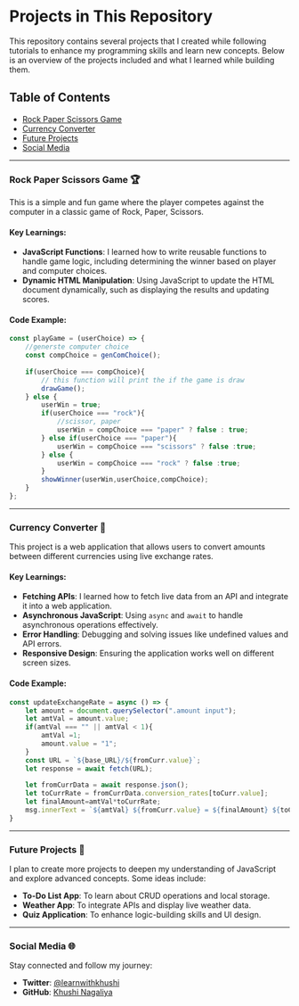 
# Projects in This Repository

This repository contains several projects that I created while following tutorials to enhance my programming skills and learn new concepts. Below is an overview of the projects included and what I learned while building them.

## Table of Contents

- [Rock Paper Scissors Game](#rock-paper-scissors-game)
- [Currency Converter](#currency-converter)
- [Future Projects](#future-projects)
- [Social Media](#social-media)

---

### Rock Paper Scissors Game 🏆

This is a simple and fun game where the player competes against the computer in a classic game of Rock, Paper, Scissors.

#### Key Learnings:

- **JavaScript Functions**: I learned how to write reusable functions to handle game logic, including determining the winner based on player and computer choices.
- **Dynamic HTML Manipulation**: Using JavaScript to update the HTML document dynamically, such as displaying the results and updating scores.

#### Code Example:
```javascript
const playGame = (userChoice) => {
    //generste computer choice
    const compChoice = genComChoice();
    
    if(userChoice === compChoice){
        // this function will print the if the game is draw
        drawGame();
    } else {
        userWin = true;
        if(userChoice === "rock"){
            //scissor, paper
            userWin = compChoice === "paper" ? false : true;
        } else if(userChoice === "paper"){
            userWin = compChoice === "scissors" ? false :true;
        } else {
            userWin = compChoice === "rock" ? false :true; 
        }
        showWinner(userWin,userChoice,compChoice);
    }
};
```

---

### Currency Converter 💸

This project is a web application that allows users to convert amounts between different currencies using live exchange rates.

#### Key Learnings:

- **Fetching APIs**: I learned how to fetch live data from an API and integrate it into a web application.
- **Asynchronous JavaScript**: Using `async` and `await` to handle asynchronous operations effectively.
- **Error Handling**: Debugging and solving issues like undefined values and API errors.
- **Responsive Design**: Ensuring the application works well on different screen sizes.

#### Code Example:
```javascript
const updateExchangeRate = async () => {
    let amount = document.querySelector(".amount input");
    let amtVal = amount.value;
    if(amtVal === "" || amtVal < 1){
        amtVal =1;
        amount.value = "1";
    }
    const URL = `${base_URL}/${fromCurr.value}`;
    let response = await fetch(URL);
    
    let fromCurrData = await response.json();
    let toCurrRate = fromCurrData.conversion_rates[toCurr.value];
    let finalAmount=amtVal*toCurrRate;
    msg.innerText = `${amtVal} ${fromCurr.value} = ${finalAmount} ${toCurr.value}` 
}
```

---

### Future Projects 🚀

I plan to create more projects to deepen my understanding of JavaScript and explore advanced concepts. Some ideas include:

- **To-Do List App**: To learn about CRUD operations and local storage.
- **Weather App**: To integrate APIs and display live weather data.
- **Quiz Application**: To enhance logic-building skills and UI design.

---

### Social Media 🌐

Stay connected and follow my journey:

- **Twitter**: [@learnwithkhushi](https://www.twitter.com/learnwithkhushi)
- **GitHub**: [Khushi Nagaliya](https://github.com/khushi1638)

